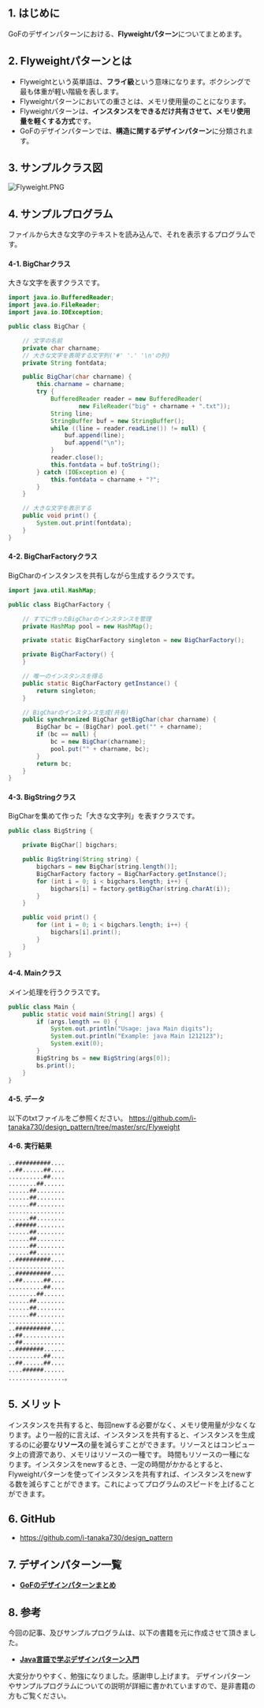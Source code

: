 ## 1. はじめに

GoFのデザインパターンにおける、**Flyweightパターン**についてまとめます。

## 2. Flyweightパターンとは
- Flyweightという英単語は、**フライ級**という意味になります。ボクシングで最も体重が軽い階級を表します。
- Flyweightパターンにおいての重さとは、メモリ使用量のことになります。
- Flyweightパターンは、**インスタンスをできるだけ共有させて、メモリ使用量を軽くする方式**です。
- GoFのデザインパターンでは、**構造に関するデザインパターン**に分類されます。

## 3. サンプルクラス図
![Flyweight.PNG](https://qiita-image-store.s3.amazonaws.com/0/247638/2deca306-42be-4653-0166-5218f3bbc2dc.png)

## 4. サンプルプログラム
ファイルから大きな文字のテキストを読み込んで、それを表示するプログラムです。

#### 4-1. BigCharクラス
大きな文字を表すクラスです。

```java:BigChar.java
import java.io.BufferedReader;
import java.io.FileReader;
import java.io.IOException;

public class BigChar {

	// 文字の名前
	private char charname;
	// 大きな文字を表現する文字列('#' '.' '\n'の列)
	private String fontdata;

	public BigChar(char charname) {
		this.charname = charname;
		try {
			BufferedReader reader = new BufferedReader(
					new FileReader("big" + charname + ".txt"));
			String line;
			StringBuffer buf = new StringBuffer();
			while ((line = reader.readLine()) != null) {
				buf.append(line);
				buf.append("\n");
			}
			reader.close();
			this.fontdata = buf.toString();
		} catch (IOException e) {
			this.fontdata = charname + "?";
		}
	}

	// 大きな文字を表示する
	public void print() {
		System.out.print(fontdata);
	}
}
```

#### 4-2. BigCharFactoryクラス
BigCharのインスタンスを共有しながら生成するクラスです。

```java:BigCharFactory.java
import java.util.HashMap;

public class BigCharFactory {

	// すでに作ったBigCharのインスタンスを管理
	private HashMap pool = new HashMap();

	private static BigCharFactory singleton = new BigCharFactory();

	private BigCharFactory() {
	}

	// 唯一のインスタンスを得る
	public static BigCharFactory getInstance() {
		return singleton;
	}

	// BigCharのインスタンス生成(共有)
	public synchronized BigChar getBigChar(char charname) {
		BigChar bc = (BigChar) pool.get("" + charname);
		if (bc == null) {
			bc = new BigChar(charname);
			pool.put("" + charname, bc);
		}
		return bc;
	}
}
```

#### 4-3. BigStringクラス
BigCharを集めて作った「大きな文字列」を表すクラスです。

```java:BigString.java
public class BigString {

	private BigChar[] bigchars;

	public BigString(String string) {
		bigchars = new BigChar[string.length()];
		BigCharFactory factory = BigCharFactory.getInstance();
		for (int i = 0; i < bigchars.length; i++) {
			bigchars[i] = factory.getBigChar(string.charAt(i));
		}
	}

	public void print() {
		for (int i = 0; i < bigchars.length; i++) {
			bigchars[i].print();
		}
	}
}
```

#### 4-4. Mainクラス
メイン処理を行うクラスです。

```java:Main.java
public class Main {
	public static void main(String[] args) {
		if (args.length == 0) {
			System.out.println("Usage: java Main digits");
			System.out.println("Example: java Main 1212123");
			System.exit(0);
		}
		BigString bs = new BigString(args[0]);
		bs.print();
	}
}
```

#### 4-5. データ
以下のtxtファイルをご参照ください。
https://github.com/i-tanaka730/design_pattern/tree/master/src/Flyweight

#### 4-6. 実行結果
```
..##########....
..##......##....
..........##....
........##......
......##........
......##........
......##........
................
......##........
..######........
......##........
......##........
......##........
......##........
..##########....
................
..##########....
..##......##....
..........##....
........##......
......##........
......##........
......##........
................
..##########....
..##............
..##............
..########......
..........##....
..##......##....
....######......
................。
```

## 5. メリット
インスタンスを共有すると、毎回newする必要がなく、メモリ使用量が少なくなります。より一般的に言えば、インスタンスを共有すると、インスタンスを生成するのに必要な**リソース**の量を減らすことができます。リソースとはコンピュータ上の資源であり、メモリはリソースの一種です。
時間もリソースの一種になります。インスタンスをnewするとき、一定の時間がかかるとすると、Flyweightパターンを使ってインスタンスを共有すれば、インスタンスをnewする数を減らすことができます。これによってプログラムのスピードを上げることができます。

## 6. GitHub
- https://github.com/i-tanaka730/design_pattern

## 7. デザインパターン一覧
- [**GoFのデザインパターンまとめ**](https://github.com/i-tanaka730/design_pattern/blob/master/docs/GoFのデザインパターンまとめ.md)

## 8. 参考
今回の記事、及びサンプルプログラムは、以下の書籍を元に作成させて頂きました。

- [**Java言語で学ぶデザインパターン入門**](
https://www.amazon.co.jp/%E5%A2%97%E8%A3%9C%E6%94%B9%E8%A8%82%E7%89%88Java%E8%A8%80%E8%AA%9E%E3%81%A7%E5%AD%A6%E3%81%B6%E3%83%87%E3%82%B6%E3%82%A4%E3%83%B3%E3%83%91%E3%82%BF%E3%83%BC%E3%83%B3%E5%85%A5%E9%96%80-%E7%B5%90%E5%9F%8E-%E6%B5%A9/dp/4797327030/ref=sr_1_1?ie=UTF8&qid=1549628781)

大変分かりやすく、勉強になりました。感謝申し上げます。
デザインパターンやサンプルプログラムについての説明が詳細に書かれていますので、是非書籍の方もご覧ください。
